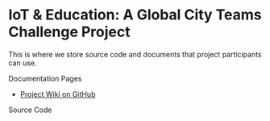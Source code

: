 # IoT & Education: A Global City Teams Challenge Project

This is where we store source code and documents that project participants can use.

Documentation Pages
* [Project Wiki on GitHub](https://github.com/IoTDevLabs/iot-educ/wiki)

Source Code



